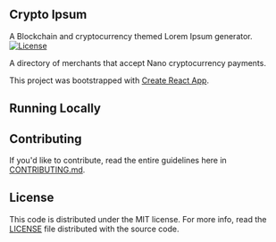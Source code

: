 ## Crypto Ipsum  
A Blockchain and cryptocurrency themed Lorem Ipsum generator.  
[![License](https://img.shields.io/badge/license-mit-blue.svg?style=flat)](/LICENSE)

A directory of merchants that accept Nano cryptocurrency payments.

This project was bootstrapped with [Create React App](https://github.com/facebookincubator/create-react-app).

## Running Locally

## Contributing

If you'd like to contribute, read the entire guidelines here in
[CONTRIBUTING.md][contrib].

## License

This code is distributed under the MIT license. For more info, read the
[LICENSE][license] file distributed with the source code.

[contrib]: /CONTRIBUTING.md
[license]: /LICENSE
